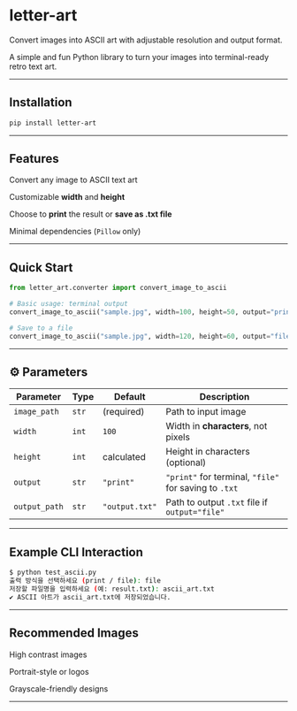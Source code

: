 # letter-art

Convert images into ASCII art with adjustable resolution and output format.

A simple and fun Python library to turn your images into terminal-ready retro text art.

---

## Installation

```bash
pip install letter-art

```

---

## Features

Convert any image to ASCII text art

Customizable **width** and **height**

Choose to **print** the result or **save as .txt file**

Minimal dependencies (`Pillow` only)

---

## Quick Start

```python
from letter_art.converter import convert_image_to_ascii

# Basic usage: terminal output
convert_image_to_ascii("sample.jpg", width=100, height=50, output="print")

# Save to a file
convert_image_to_ascii("sample.jpg", width=120, height=60, output="file", output_path="ascii_output.txt")

```

---

## ⚙️ Parameters

| Parameter | Type | Default | Description |
| --- | --- | --- | --- |
| `image_path` | `str` | (required) | Path to input image |
| `width` | `int` | `100` | Width in **characters**, not pixels |
| `height` | `int` | calculated | Height in characters (optional) |
| `output` | `str` | `"print"` | `"print"` for terminal, `"file"` for saving to `.txt` |
| `output_path` | `str` | `"output.txt"` | Path to output `.txt` file if `output="file"` |

---

## Example CLI Interaction

```bash
$ python test_ascii.py
출력 방식을 선택하세요 (print / file): file
저장할 파일명을 입력하세요 (예: result.txt): ascii_art.txt
✔ ASCII 아트가 ascii_art.txt에 저장되었습니다.

```

---

## Recommended Images

High contrast images

Portrait-style or logos

Grayscale-friendly designs

---